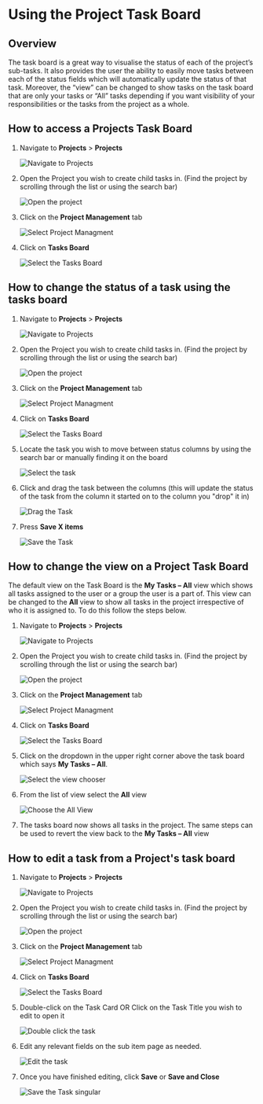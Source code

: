 # Using the Project Task Board

## Overview

The task board is a great way to visualise the status of each of the project’s sub-tasks. It also provides the user the ability to easily move tasks between each of the status fields which will automatically update the status of that task. Moreover, the “view” can be changed to show tasks on the task board that are only your tasks or “All” tasks depending if you want visibility of your responsibilities or the tasks from the project as a whole.

## How to access a Projects Task Board

1. Navigate to **Projects** &gt; **Projects**  

    ![Navigate to Projects](<Navigate to Projects.png>)

2. Open the Project you wish to create child tasks in. (Find the project by scrolling through the list or using the search bar) 

    ![Open the project](<Open the project.png>)

3. Click on the **Project Management** tab  

    ![Select Project Managment](<Select Project Managment.png>)

4. Click on **Tasks Board** 

    ![Select the Tasks Board](<Select the Tasks Board.png>)

## How to change the status of a task using the tasks board

1. Navigate to **Projects** &gt; **Projects**  

    ![Navigate to Projects](<Navigate to Projects.png>)

2. Open the Project you wish to create child tasks in. (Find the project by scrolling through the list or using the search bar)

    ![Open the project](<Open the project.png>)

3. Click on the **Project Management** tab  

    ![Select Project Managment](<Select Project Managment.png>)

4. Click on **Tasks Board** 

    ![Select the Tasks Board](<Select the Tasks Board.png>)

5. Locate the task you wish to move between status columns by using the search bar or manually finding it on the board

    ![Select the task](<Select the task.png>)

6. Click and drag the task between the columns (this will update the status of the task from the column it started on to the column you "drop" it in)  

    ![Drag the Task](<Drag the Task.png>)

7. Press **Save X items** 

    ![Save the Task](<Save the Task.png>)


## How to change the view on a Project Task Board

The default view on the Task Board is the **My Tasks – All** view which shows all tasks assigned to the user or a group the user is a part of. This view can be changed to the **All** view to show all tasks in the project irrespective of who it is assigned to. To do this follow the steps below.

1. Navigate to **Projects** &gt; **Projects**  

    ![Navigate to Projects](<Navigate to Projects.png>)

2. Open the Project you wish to create child tasks in. (Find the project by scrolling through the list or using the search bar)  

    ![Open the project](<Open the project.png>)

3. Click on the **Project Management** tab  

    ![Select Project Managment](<Select Project Managment.png>)

4. Click on **Tasks Board** 

    ![Select the Tasks Board](<Select the Tasks Board.png>)

5. Click on the dropdown in the upper right corner above the task board which says **My Tasks – All**. 

    ![Select the view chooser](<Selec the view chooser.png>)

6. From the list of view select the **All** view  

    ![Choose the All View](<Choose the All View.png>)

7. The tasks board now shows all tasks in the project. The same steps can be used to revert the view back to the **My Tasks – All** view

## How to edit a task from a Project's task board

1. Navigate to **Projects** &gt; **Projects**  

    ![Navigate to Projects](<Navigate to Projects.png>)

2. Open the Project you wish to create child tasks in. (Find the project by scrolling through the list or using the search bar) 

    ![Open the project](<Open the project.png>)

3. Click on the **Project Management** tab  

    ![Select Project Managment](<Select Project Managment.png>)

4. Click on **Tasks Board** 

    ![Select the Tasks Board](<Select the Tasks Board.png>)

5. Double-click on the Task Card OR Click on the Task Title you wish to edit to open it  

    ![Double click the task](<Double click the task.png>)

6. Edit any relevant fields on the sub item page as needed. 

    ![Edit the task](<Edit the task.png>)

7. Once you have finished editing, click **Save** or **Save and Close** 

    ![Save the Task singular](<Save the Task singular.png>)